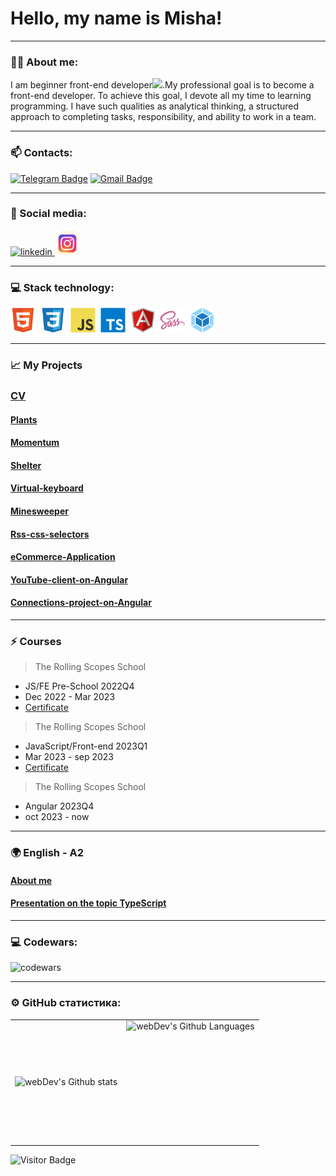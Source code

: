 
# Hello, my name is Misha!

---

### :man_technologist: About me:

I am beginner front-end developer<img src="https://media.giphy.com/media/WUlplcMpOCEmTGBtBW/giphy.gif" width="30px">.My professional goal is to become a front-end developer. To achieve this goal, I devote all my time to learning programming. I have such qualities as analytical thinking, a structured approach to completing tasks, responsibility, and ability to work in a team.

---

### :mailbox: Contacts:
[![Telegram Badge](https://img.shields.io/badge/-MishaKozarev-blue?style=flat&logo=Telegram&logoColor=white)](https://t.me/MishaKozarev) [![Gmail Badge](https://img.shields.io/badge/-Gmail-red?style=flat&logo=Gmail&logoColor=white)](mailto:mishaaaaa1986@mail.ru)

---

### 🤝 Social media:

  <div id="badges">
    <a href="https://www.linkedin.com/in/%D0%BC%D0%B8%D1%85%D0%B0%D0%B8%D0%BB-%D0%BA%D0%BE%D0%B7%D0%B0%D1%80%D0%B5%D0%B2-2a029725a/" target="_blank">
      <img src="https://cdn-icons-png.flaticon.com/512/2504/2504799.png" width="40" height="40" alt="linkedin" />
    </a>
    <a href="https://www.instagram.com/mishakozarev/" target="_blank">
      <img src="./assets/icon-instagram.png" width="40" height="40" alt="linkedin" />
    </a>
  </div>

---

### 💻 Stack technology:

<div>
  <img src="https://github.com/devicons/devicon/blob/master/icons/html5/html5-original.svg" title="html5" alt="html5" width="40" height="40"/>&nbsp
  <img src="https://github.com/devicons/devicon/blob/master/icons/css3/css3-original.svg" title="css" alt="css" width="40" height="40"/>&nbsp
  <img src="https://github.com/devicons/devicon/blob/master/icons/javascript/javascript-original.svg" title="javascript" alt="javascript" width="40" height="40"/>&nbsp
  <img src="https://github.com/devicons/devicon/blob/master/icons/typescript/typescript-original.svg" title="javascript" alt="typescript" width="40" height="40"/>&nbsp
  <img src="https://github.com/devicons/devicon/blob/master/icons/angularjs/angularjs-original.svg" title="angular" alt="webpack" width="40" height="40"/>&nbsp;
  <img src="https://github.com/devicons/devicon/blob/master/icons/sass/sass-original.svg" title="sass/scss" alt="sass/scss" width="40" height="40"/>&nbsp;
  <img src="https://github.com/devicons/devicon/blob/master/icons/webpack/webpack-original.svg" title="webpack" alt="webpack" width="40" height="40"/>&nbsp;
</div>

---

### 📈 My Projects

### [CV](https://mishakozarev.github.io/rsschool-cv/)

#### [Plants](https://mishakozarev.github.io/Plants/)

#### [Momentum](https://mishakozarev.github.io/Momentum/)

#### [Shelter](https://mishakozarev.github.io/Shelter/shelter/pages/main/)

#### [Virtual-keyboard](https://mishakozarev.github.io/virtual-keyboard/)

#### [Minesweeper](https://mishakozarev.github.io/Minesweeper/minesweeper/)

#### [Rss-css-selectors](https://mishakozarev.github.io/CSS-Selectors-game/rs-css/index/)

#### [eCommerce-Application](https://mishakozarev.github.io/eCommerce-Application/index/)

#### [YouTube-client-on-Angular](https://youtube-app-client-5.netlify.app/)

#### [Connections-project-on-Angular](https://connection-mishakozarev.netlify.app)

---

### ⚡ Courses
> The Rolling Scopes School
  - JS/FE Pre-School 2022Q4
  - Dec 2022 - Mar 2023
  - [Certificate](https://app.rs.school/certificate/lmtosrkd)

> The Rolling Scopes School
  - JavaScript/Front-end 2023Q1
  - Mar 2023 - sep 2023
  - [Certificate](https://app.rs.school/certificate/lajfcpqz)

> The Rolling Scopes School
  - Angular 2023Q4
  - oct 2023 - now

---

### 🌍 English - A2

#### [About me](https://www.youtube.com/watch?v=FIifz2QYDQ0)
#### [Presentation on the topic TypeScript](https://www.youtube.com/watch?v=0A_YIyrc-6g)

---

### 💻 Codewars:

![codewars](https://www.codewars.com/users/MishaKozarev/badges/large)

---

### ⚙️ GitHub статистика:

<table>
  <tr>
    <td>
      <img align="left" src="http://github-readme-streak-stats.herokuapp.com?user=MishaKozarev&theme=dark&background=000000" alt="webDev's Github stats" />
    </td>
    <td>
      <img height="195px" align="right" alt="webDev's Github Languages" src="https://github-readme-stats-sigma-five.vercel.app/api/top-langs/?username=MishaKozarev&layout=compact&theme=vision-friendly-dark" />
    </td>
  </tr>
</table>

![Visitor Badge](https://visitor-badge.laobi.icu/badge?page_id=MishaKozarev)
